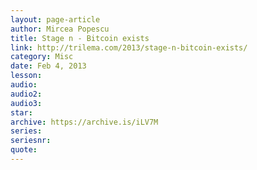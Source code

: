 ```yaml
---
layout: page-article
author: Mircea Popescu
title: Stage n - Bitcoin exists
link: http://trilema.com/2013/stage-n-bitcoin-exists/
category: Misc
date: Feb 4, 2013
lesson: 
audio: 
audio2: 
audio3: 
star: 
archive: https://archive.is/iLV7M
series: 
seriesnr: 
quote: 
---
```

